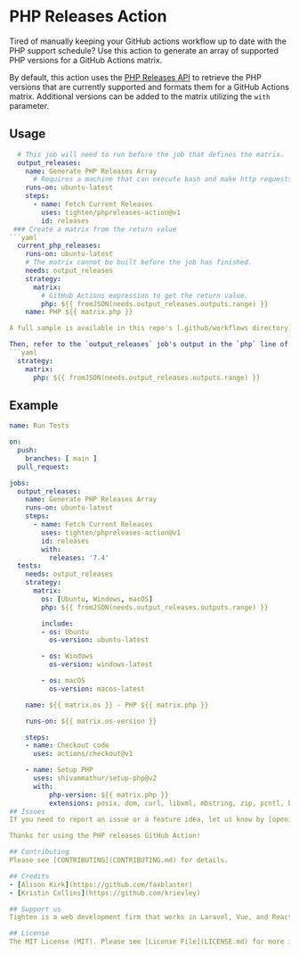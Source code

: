 # PHP Releases Action
Tired of manually keeping your GitHub actions workflow up to date with the PHP support schedule?  Use this action to generate an array of supported PHP versions for a GitHub Actions matrix. 

By default, this action uses the [PHP Releases API](https://phpreleases.com/) to retrieve the  PHP versions that are currently supported and formats them for a GitHub Actions matrix. Additional versions can be added to the matrix utilizing the `with` parameter. 

## Usage
```yaml
  # This job will need to run before the job that defines the matrix.
  output_releases:
    name: Generate PHP Releases Array
	  # Requires a machine that can execute bash and make http requests.
    runs-on: ubuntu-latest
    steps:
      - name: Fetch Current Releases
        uses: tighten/phpreleases-action@v1
        id: releases
 ### Create a matrix from the return value
```yaml
  current_php_releases:
    runs-on: ubuntu-latest
    # The matrix cannot be built before the job has finished.
    needs: output_releases
    strategy:
      matrix:
        # GitHub Actions expression to get the return value.
        php: ${{ fromJSON(needs.output_releases.outputs.range) }}
    name: PHP ${{ matrix.php }}

A full sample is available in this repo's [.github/workflows directory](https://github.com/tighten/phpreleases-action/blob/main/.github/workflows/main.yml).

Then, refer to the `output_releases` job's output in the `php` line of your matrix strategy, like below:
```yaml
  strategy:
    matrix:
      php: ${{ fromJSON(needs.output_releases.outputs.range) }}
```

## Example
```yaml
name: Run Tests

on:
  push:
    branches: [ main ]
  pull_request:

jobs:
  output_releases:
    name: Generate PHP Releases Array
    runs-on: ubuntu-latest
    steps:
      - name: Fetch Current Releases
        uses: tighten/phpreleases-action@v1
        id: releases
        with:
          releases: '7.4'
  tests:
    needs: output_releases
    strategy:
      matrix:
        os: [Ubuntu, Windows, macOS]
        php: ${{ fromJSON(needs.output_releases.outputs.range) }}

        include:
        - os: Ubuntu
          os-version: ubuntu-latest

        - os: Windows
          os-version: windows-latest

        - os: macOS
          os-version: macos-latest

    name: ${{ matrix.os }} - PHP ${{ matrix.php }}

    runs-on: ${{ matrix.os-version }}

    steps:
    - name: Checkout code
      uses: actions/checkout@v1

    - name: Setup PHP
      uses: shivammathur/setup-php@v2
      with:
          php-version: ${{ matrix.php }}
          extensions: posix, dom, curl, libxml, mbstring, zip, pcntl, bcmath, soap, intl, gd, exif, iconv, imagick
## Issues
If you need to report an issue or a feature idea, let us know by [opening a GitHub Issue](https://github.com/tighten/phpreleases-action/issues/new).

Thanks for using the PHP releases GitHub Action!

## Contributing
Please see [CONTRIBUTING](CONTRIBUTING.md) for details.

## Credits
- [Alison Kirk](https://github.com/faxblaster)
- [Kristin Collins](https://github.com/krievley)

## Support us
Tighten is a web development firm that works in Laravel, Vue, and React. You can learn more about us on our [web site](https://tighten.com/).

## License
The MIT License (MIT). Please see [License File](LICENSE.md) for more information.
